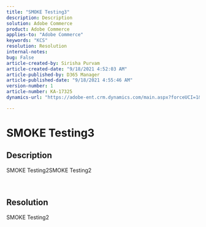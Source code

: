 ```yaml
---
title: "SMOKE Testing3"
description: Description
solution: Adobe Commerce
product: Adobe Commerce
applies-to: "Adobe Commerce"
keywords: "KCS"
resolution: Resolution
internal-notes: 
bug: False
article-created-by: Sirisha Purvam
article-created-date: "9/18/2021 4:52:03 AM"
article-published-by: D365 Manager
article-published-date: "9/18/2021 4:55:46 AM"
version-number: 1
article-number: KA-17325
dynamics-url: "https://adobe-ent.crm.dynamics.com/main.aspx?forceUCI=1&pagetype=entityrecord&etn=knowledgearticle&id=f70f032a-3c18-ec11-b6e6-002248047155"

---
```

# SMOKE Testing3

## Description

SMOKE Testing2SMOKE Testing2<br><br><br>

## Resolution


SMOKE Testing2
